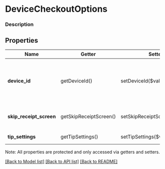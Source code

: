 # DeviceCheckoutOptions

### Description



## Properties
Name | Getter | Setter | Type | Description | Notes
------------ | ------------- | ------------- | ------------- | ------------- | -------------
**device_id** | getDeviceId() | setDeviceId($value) | **string** | The unique Id of the device intended for this &#x60;TerminalCheckout&#x60;. The Id can be retrieved from /v2/devices api. | 
**skip_receipt_screen** | getSkipReceiptScreen() | setSkipReceiptScreen($value) | **bool** | Instruct the device to skip the receipt screen. Defaults to false. | [optional] 
**tip_settings** | getTipSettings() | setTipSettings($value) | [**\SquareConnect\Model\TipSettings**](TipSettings.md) | Tip specific settings | [optional] 

Note: All properties are protected and only accessed via getters and setters.

[[Back to Model list]](../../README.md#documentation-for-models) [[Back to API list]](../../README.md#documentation-for-api-endpoints) [[Back to README]](../../README.md)

